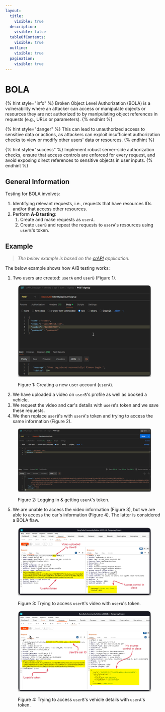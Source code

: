 ```yaml
---
layout:
  title:
    visible: true
  description:
    visible: false
  tableOfContents:
    visible: true
  outline:
    visible: true
  pagination:
    visible: true
---
```


# BOLA

{% hint style="info" %}
Broken Object Level Authorization (BOLA) is a vulnerability where an attacker can access or manipulate objects or resources they are not authorized to by manipulating object references in requests (e.g., URLs or parameters).
{% endhint %}

{% hint style="danger" %}
This can lead to unauthorized access to sensitive data or actions, as attackers can exploit insufficient authorization checks to view or modify other users' data or resources.
{% endhint %}

{% hint style="success" %}
Implement robust server-side authorization checks, ensure that access controls are enforced for every request, and avoid exposing direct references to sensitive objects in user inputs.
{% endhint %}

## General Information

Testing for BOLA involves:

1. Identifying relevant requests, i.e., requests that have resources IDs and/or that access other resources.
2. Perform **A-B testing**:
   1. Create and make requests as `userA`.&#x20;
   2. Create `userB` and repeat the requests to `userA`'s resources using `userB`'s token.

## Example

> _The below example is based on the_ [_crAPI_](https://github.com/OWASP/crAPI) _application._

The below example shows how A/B testing works:

1. Two users are created: `userA` and `userB` (Figure 1).

<figure><img src="../../../../../.gitbook/assets/bola_1.png" alt="" width="563"><figcaption><p>Figure 1: Creating a new user account (<code>userA</code>).</p></figcaption></figure>

2. We have uploaded a video on `userB`'s profile as well as booked a vehicle.
3. We request the video and car's details with `userB`'s token and we save these requests.
4. We then replace `userB`'s with `userA`'s token and trying to access the same information (Figure 2).

<figure><img src="../../../../../.gitbook/assets/bola_2.png" alt="" width="563"><figcaption><p>Figure 2: Logging in &#x26; getting <code>userA</code>'s token.</p></figcaption></figure>

5. We are unable to access the video information (Figure 3), but we are able to access the car's information (Figure 4). The latter is considered a BOLA flaw.

<figure><img src="../../../../../.gitbook/assets/bola_3.png" alt=""><figcaption><p>Figure 3: Trying to access <code>userB</code>'s video with <code>userA</code>'s token.</p></figcaption></figure>

<figure><img src="../../../../../.gitbook/assets/bola_4.png" alt=""><figcaption><p>Figure 4: Trying to access <code>userB</code>'s vehicle details with <code>userA</code>'s token.</p></figcaption></figure>
